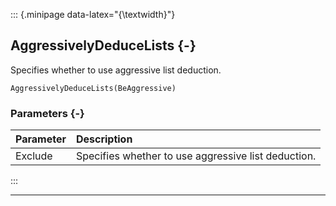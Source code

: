 ::: {.minipage data-latex="{\textwidth}"}
## AggressivelyDeduceLists {-}

Specifies whether to use aggressive list deduction.

```{sql}
AggressivelyDeduceLists(BeAggressive)
```

### Parameters {-}

**Parameter** | **Description**
| :-- | :-- |
Exclude | Specifies whether to use aggressive list deduction.
:::

***
